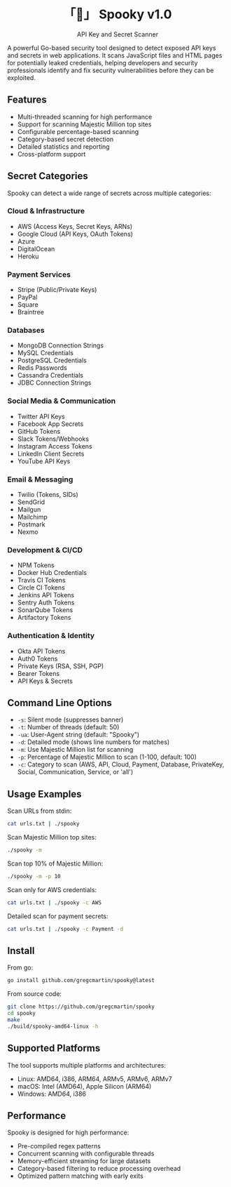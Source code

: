 <h1 align="center">「👻」 Spooky v1.0</h1>

<p align="center">API Key and Secret Scanner</p>

A powerful Go-based security tool designed to detect exposed API keys and secrets in web applications. It scans JavaScript files and HTML pages for potentially leaked credentials, helping developers and security professionals identify and fix security vulnerabilities before they can be exploited.

## Features

- Multi-threaded scanning for high performance
- Support for scanning Majestic Million top sites
- Configurable percentage-based scanning
- Category-based secret detection
- Detailed statistics and reporting
- Cross-platform support

## Secret Categories

Spooky can detect a wide range of secrets across multiple categories:

### Cloud & Infrastructure
- AWS (Access Keys, Secret Keys, ARNs)
- Google Cloud (API Keys, OAuth Tokens)
- Azure
- DigitalOcean
- Heroku

### Payment Services
- Stripe (Public/Private Keys)
- PayPal
- Square
- Braintree

### Databases
- MongoDB Connection Strings
- MySQL Credentials
- PostgreSQL Credentials
- Redis Passwords
- Cassandra Credentials
- JDBC Connection Strings

### Social Media & Communication
- Twitter API Keys
- Facebook App Secrets
- GitHub Tokens
- Slack Tokens/Webhooks
- Instagram Access Tokens
- LinkedIn Client Secrets
- YouTube API Keys

### Email & Messaging
- Twilio (Tokens, SIDs)
- SendGrid
- Mailgun
- Mailchimp
- Postmark
- Nexmo

### Development & CI/CD
- NPM Tokens
- Docker Hub Credentials
- Travis CI Tokens
- Circle CI Tokens
- Jenkins API Tokens
- Sentry Auth Tokens
- SonarQube Tokens
- Artifactory Tokens

### Authentication & Identity
- Okta API Tokens
- Auth0 Tokens
- Private Keys (RSA, SSH, PGP)
- Bearer Tokens
- API Keys & Secrets

## Command Line Options

- `-s`: Silent mode (suppresses banner)
- `-t`: Number of threads (default: 50)
- `-ua`: User-Agent string (default: "Spooky")
- `-d`: Detailed mode (shows line numbers for matches)
- `-m`: Use Majestic Million list for scanning
- `-p`: Percentage of Majestic Million to scan (1-100, default: 100)
- `-c`: Category to scan (AWS, API, Cloud, Payment, Database, PrivateKey, Social, Communication, Service, or 'all')

## Usage Examples

Scan URLs from stdin:
```bash
cat urls.txt | ./spooky
```

Scan Majestic Million top sites:
```bash
./spooky -m
```

Scan top 10% of Majestic Million:
```bash
./spooky -m -p 10
```

Scan only for AWS credentials:
```bash
cat urls.txt | ./spooky -c AWS
```

Detailed scan for payment secrets:
```bash
cat urls.txt | ./spooky -c Payment -d
```

## Install

From go:
```bash
go install github.com/gregcmartin/spooky@latest
```

From source code:
```bash
git clone https://github.com/gregcmartin/spooky
cd spooky
make
./build/spooky-amd64-linux -h
```

## Supported Platforms

The tool supports multiple platforms and architectures:

- Linux: AMD64, i386, ARM64, ARMv5, ARMv6, ARMv7
- macOS: Intel (AMD64), Apple Silicon (ARM64)
- Windows: AMD64, i386

## Performance

Spooky is designed for high performance:
- Pre-compiled regex patterns
- Concurrent scanning with configurable threads
- Memory-efficient streaming for large datasets
- Category-based filtering to reduce processing overhead
- Optimized pattern matching with early exits
